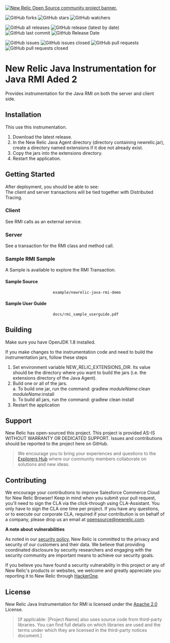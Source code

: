 <a href="https://opensource.newrelic.com/oss-category/#community-project"><picture><source media="(prefers-color-scheme: dark)" srcset="https://github.com/newrelic/opensource-website/raw/main/src/images/categories/dark/Community_Project.png"><source media="(prefers-color-scheme: light)" srcset="https://github.com/newrelic/opensource-website/raw/main/src/images/categories/Community_Project.png"><img alt="New Relic Open Source community project banner." src="https://github.com/newrelic/opensource-website/raw/main/src/images/categories/Community_Project.png"></picture></a>

![GitHub forks](https://img.shields.io/github/forks/newrelic/newrelic-java-rmi?style=social)
![GitHub stars](https://img.shields.io/github/stars/newrelic/newrelic-java-rmi?style=social)
![GitHub watchers](https://img.shields.io/github/watchers/newrelic/newrelic-java-rmi?style=social)

![GitHub all releases](https://img.shields.io/github/downloads/newrelic/newrelic-java-rmi/total)
![GitHub release (latest by date)](https://img.shields.io/github/v/release/newrelic/newrelic-java-rmi)
![GitHub last commit](https://img.shields.io/github/last-commit/newrelic/newrelic-java-rmi)
![GitHub Release Date](https://img.shields.io/github/release-date/newrelic/newrelic-java-rmi)


![GitHub issues](https://img.shields.io/github/issues/newrelic/newrelic-java-rmi)
![GitHub issues closed](https://img.shields.io/github/issues-closed/newrelic/newrelic-java-rmi)
![GitHub pull requests](https://img.shields.io/github/issues-pr/newrelic/newrelic-java-rmi)
![GitHub pull requests closed](https://img.shields.io/github/issues-pr-closed/newrelic/newrelic-java-rmi)


# New Relic Java Instrumentation for Java RMI Aded 2

Provides instrumentation for the Java RMI on both the server and client side. 

## Installation 

This use this instrumentation.  
1. Download the latest release.    
2. In the New Relic Java Agent directory (directory containing newrelic.jar), create a directory named extensions if it doe not already exist.   
3. Copy the jars into the extensions directory.   
4. Restart the application.   

## Getting Started

After deployment, you should be able to see:   
The client and server transactions will be tied together with Distributed Tracing.   

### Client
See RMI calls as an external service.    
### Server
See a transaction for the RMI class and method call.   

### Sample RMI Sample
A Sample is available to explore the RMI Transaction.
#### Sample Source  
                         example/newrelic-java-rmi-demo
#### Sample User Guide
                         docs/rmi_sample_userguide.pdf

## Building

Make sure you have OpenJDK 1.8 installed.

If you make changes to the instrumentation code and need to build the instrumentation jars, follow these steps
1. Set environment variable NEW_RELIC_EXTENSIONS_DIR.  Its value should be the directory where you want to build the jars (i.e. the extensions directory of the Java Agent).   
2. Build one or all of the jars.   
a. To build one jar, run the command:  gradlew _moduleName_:clean  _moduleName_:install    
b. To build all jars, run the command: gradlew clean install
3. Restart the application

## Support

New Relic has open-sourced this project. This project is provided AS-IS WITHOUT WARRANTY OR DEDICATED SUPPORT. Issues and contributions should be reported to the project here on GitHub.

>We encourage you to bring your experiences and questions to the [Explorers Hub](https://discuss.newrelic.com) where our community members collaborate on solutions and new ideas.

## Contributing

We encourage your contributions to improve Salesforce Commerce Cloud for New Relic Browser! Keep in mind when you submit your pull request, you'll need to sign the CLA via the click-through using CLA-Assistant. You only have to sign the CLA one time per project. If you have any questions, or to execute our corporate CLA, required if your contribution is on behalf of a company, please drop us an email at opensource@newrelic.com.

**A note about vulnerabilities**

As noted in our [security policy](../../security/policy), New Relic is committed to the privacy and security of our customers and their data. We believe that providing coordinated disclosure by security researchers and engaging with the security community are important means to achieve our security goals.

If you believe you have found a security vulnerability in this project or any of New Relic's products or websites, we welcome and greatly appreciate you reporting it to New Relic through [HackerOne](https://hackerone.com/newrelic).

## License

New Relic Java Instrumentation for RMI is licensed under the [Apache 2.0](http://apache.org/licenses/LICENSE-2.0.txt) License.

>[If applicable: [Project Name] also uses source code from third-party libraries. You can find full details on which libraries are used and the terms under which they are licensed in the third-party notices document.]

